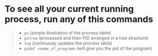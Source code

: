 # To see all your current running process, run any of this commands
> - `ps` (simple illustration of the process table)
> - `pstree` (processed and their PID arranged in a tree structure)
> - `top` (contnuosly updates the process table)
> - `pidof <name_of_program>` (will give you the pid of the program)
